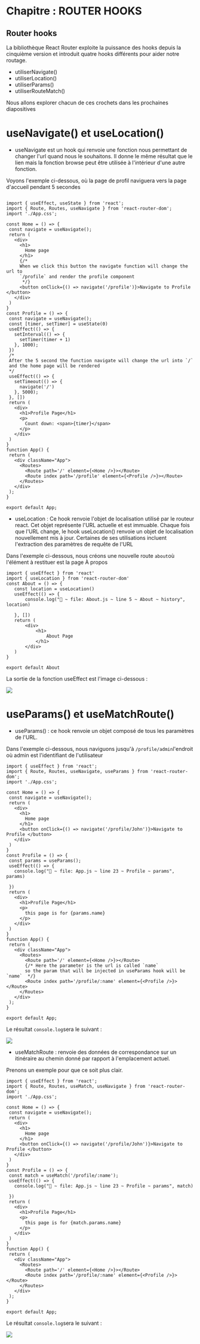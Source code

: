 # Chapitre : ROUTER HOOKS

## Router hooks

La bibliothèque React Router exploite la puissance des hooks depuis la cinquième version et introduit quatre hooks différents pour aider notre routage.

* utiliserNavigate()
* utiliserLocation()
* utiliserParams()
* utiliserRouteMatch()

Nous allons explorer chacun de ces crochets dans les prochaines diapositives

# useNavigate() et useLocation()

* useNavigate est un hook qui renvoie une fonction nous permettant de changer l'url quand nous le souhaitons. Il donne le même résultat que le lien mais la fonction browse peut être utilisée à l'intérieur d'une autre fonction.

Voyons l'exemple ci-dessous, où la page de profil naviguera vers la page d'accueil pendant 5 secondes

```

import { useEffect, useState } from 'react';
import { Route, Routes, useNavigate } from 'react-router-dom';
import './App.css';

const Home = () => {
 const navigate = useNavigate();
 return (
   <div>
     <h1>
       Home page
     </h1>
     {/*
     When we click this button the navigate function will change the url to
     `/profile` and render the profile component
      */}
     <button onClick={() => navigate('/profile')}>Navigate to Profile </button>
   </div>
 )
}
const Profile = () => {
 const navigate = useNavigate();
 const [timer, setTimer] = useState(0)
 useEffect(() => {
   setInterval(() => {
     setTimer(timer + 1)
   }, 1000);
 })
 /*
 After the 5 second the function navigate will change the url into `/`
 and the home page will be rendered
 */
 useEffect(() => {
   setTimeout(() => {
     navigate('/')
   }, 5000);
 }, [])
 return (
   <div>
     <h1>Profile Page</h1>
     <p>
       Count down: <span>{timer}</span>
     </p>
   </div>
 )
}
function App() {
 return (
   <div className="App">
     <Routes>
       <Route path='/' element={<Home />}></Route>
       <Route index path='/profile' element={<Profile />}></Route>
     </Routes>
   </div>
 );
}

export default App;
```

* useLocation : Ce hook renvoie l'objet de localisation utilisé par le routeur react. Cet objet représente l'URL actuelle et est immuable. Chaque fois que l'URL change, le hook useLocation() renvoie un objet de localisation nouvellement mis à jour. Certaines de ses utilisations incluent l'extraction des paramètres de requête de l'URL

Dans l'exemple ci-dessous, nous créons une nouvelle route `about`où l'élément à restituer est la page À propos

```
import { useEffect } from 'react'
import { useLocation } from 'react-router-dom'
const About = () => {
   const location = useLocation()
   useEffect(() => {
       console.log("🚀 ~ file: About.js ~ line 5 ~ About ~ history", location)

   }, [])
   return (
       <div>
           <h1>
               About Page
           </h1>
       </div>
   )
}

export default About
```

La sortie de la fonction useEffect est l'image ci-dessous :

![](https://i.imgur.com/a3kH6Ok.png)

# useParams() et useMatchRoute()

* useParams() : ce hook renvoie un objet composé de tous les paramètres de l'URL.

Dans l'exemple ci-dessous, nous naviguons jusqu'à `/profile/admin`l'endroit où admin est l'identifiant de l'utilisateur

```
import { useEffect } from 'react';
import { Route, Routes, useNavigate, useParams } from 'react-router-dom';
import './App.css';

const Home = () => {
 const navigate = useNavigate();
 return (
   <div>
     <h1>
       Home page
     </h1>
     <button onClick={() => navigate('/profile/John')}>Navigate to Profile </button>
   </div>
 )
}
const Profile = () => {
 const params = useParams();
 useEffect(() => {
   console.log("🚀 ~ file: App.js ~ line 23 ~ Profile ~ params", params)

 })
 return (
   <div>
     <h1>Profile Page</h1>
     <p>
       this page is for {params.name}
     </p>
   </div>
 )
}
function App() {
 return (
   <div className="App">
     <Routes>
       <Route path='/' element={<Home />}></Route>
       {/* Here the parameter is the url is called `name`
       so the param that will be injected in useParams hook will be `name`  */}
       <Route index path='/profile/:name' element={<Profile />}></Route>
     </Routes>
   </div>
 );
}

export default App;
```

Le résultat `console.log`sera le suivant :

![](https://i.imgur.com/dLB2S1Z.png)

* useMatchRoute : renvoie des données de correspondance sur un itinéraire au chemin donné par rapport à l'emplacement actuel.

Prenons un exemple pour que ce soit plus clair.

```
import { useEffect } from 'react';
import { Route, Routes, useMatch, useNavigate } from 'react-router-dom';
import './App.css';

const Home = () => {
 const navigate = useNavigate();
 return (
   <div>
     <h1>
       Home page
     </h1>
     <button onClick={() => navigate('/profile/John')}>Navigate to Profile </button>
   </div>
 )
}
const Profile = () => {
 const match = useMatch('/profile/:name');
 useEffect(() => {
   console.log("🚀 ~ file: App.js ~ line 23 ~ Profile ~ params", match)

 })
 return (
   <div>
     <h1>Profile Page</h1>
     <p>
       this page is for {match.params.name}
     </p>
   </div>
 )
}
function App() {
 return (
   <div className="App">
     <Routes>
       <Route path='/' element={<Home />}></Route>
       <Route index path='/profile/:name' element={<Profile />}></Route>
     </Routes>
   </div>
 );
}

export default App;
```

Le résultat `console.log`sera le suivant :

![](https://i.imgur.com/iPq90vp.png)
